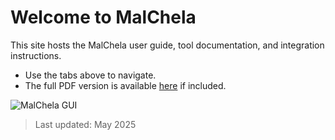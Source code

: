# Welcome to MalChela

This site hosts the MalChela user guide, tool documentation, and integration instructions.

- Use the tabs above to navigate.
- The full PDF version is available [here](user-guide.pdf) if included.

![MalChela GUI](images/malchela.png)

> Last updated: May 2025
